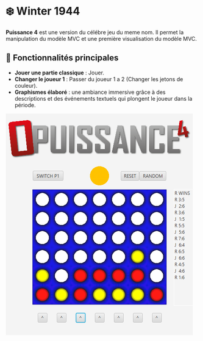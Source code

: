 # ❄️ Winter 1944

**Puissance 4** est une version du célébre jeu du meme nom.
Il permet la manipulation du modèle MVC et une première visualisation du modèle MVC. 


## 🚀 Fonctionnalités principales
- **Jouer une partie classique** : Jouer.
- **Changer le joueur 1** :  Passer du joueur 1 a 2 (Changer les jetons de couleur).
- **Graphismes élaboré** : une ambiance immersive grâce à des descriptions et des événements textuels qui plongent le joueur dans la période.

![Illustration partie](images/puissance4.png) 
